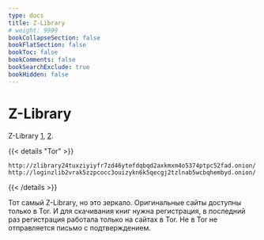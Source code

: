 ```yaml
---
type: docs
title: Z-Library
# weight: 9999
bookCollapseSection: false
bookFlatSection: false
bookToc: false
bookComments: false
bookSearchExclude: true
bookHidden: false
---
```


# Z-Library

Z-Library [1](https://singlelogin.re/?nt), [2](https://zlibrary-global.se/?nt).

{{< details "Tor" >}}

```
http://zlibrary24tuxziyiyfr7zd46ytefdqbqd2axkmxm4o5374ptpc52fad.onion/
http://loginzlib2vrak5zzpcocc3ouizykn6k5qecgj2tzlnab5wcbqhembyd.onion/
```

{{< /details >}}

Тот самый Z-Library, но это зеркало. Оригинальные сайты доступны только в Tor. И для скачивания книг нужна регистрация, в последний раз регистрация работала только на сайтах в Tor. Не в Tor не отправляется письмо с подтверждением.
